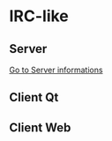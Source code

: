 # IRC-like

## Server

[Go to Server informations](https://github.com/Phoenix63/IRC-like/tree/master/Server)

## Client Qt

## Client Web